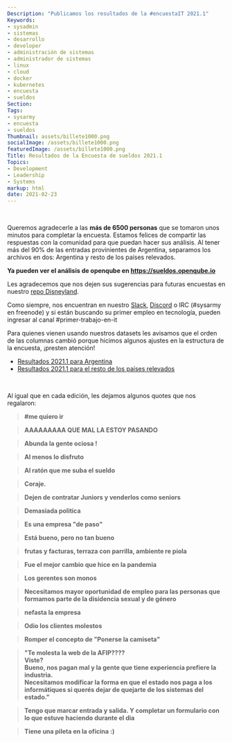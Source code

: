 ```yaml
---
Description: "Publicamos los resultados de la #encuestaIT 2021.1"
Keywords:
- sysadmin 
- sistemas
- desarrollo
- developer
- administración de sistemas
- administrador de sistemas
- linux
- cloud
- docker
- kubernetes
- encuesta
- sueldos
Section: 
Tags:
- sysarmy
- encuesta
- sueldos
Thumbnail: assets/billete1000.png
socialImage: /assets/billete1000.png
featuredImage: /assets/billete1000.png
Title: Resultados de la Encuesta de sueldos 2021.1
Topics:
- Development
- Leadership
- Systems
markup: html
date: 2021-02-23
---
```

<p>&nbsp;</p></b></blockquote>
</b></blockquote>
<p>Queremos agradecerle a las <strong>más de 6500 personas</strong> que se tomaron unos minutos para completar la encuesta. Estamos felices de compartir las respuestas con la comunidad para que puedan hacer sus análisis. Al tener más del 90% de las entradas provinientes de Argentina, separamos los archivos en dos: Argentina y resto de los países relevados.</p></b></blockquote>
</b></blockquote>
<p><strong>Ya pueden ver el análisis de openqube en <a href="https://sueldos.openqube.io">https://sueldos.openqube.io</a></strong></p></b></blockquote>
</b></blockquote>
<p>Les agradecemos que nos dejen sus sugerencias para futuras encuestas en nuestro <a href="https://github.com/sysarmy/disneyland/issues">repo Disneyland</a>.</p></b></blockquote>
</b></blockquote>
<p>Como siempre, nos encuentran en nuestro <a href="https://sysar.my/slack">Slack</a>, <a href="https://sysar.my/discord">Discord</a> o IRC (#sysarmy en freenode) y si están buscando su primer empleo en tecnología, pueden ingresar al canal #primer-trabajo-en-it</p></b></blockquote>
</b></blockquote>
<p>Para quienes vienen usando nuestros datasets les avisamos que el orden de las columnas cambió porque hicimos algunos ajustes en la estructura de la encuesta, ¡presten atención!</p></b></blockquote>
</b></blockquote>
</b></blockquote>
<ul></b></blockquote>
  <li><a href="https://sysar.my/sueldos2021arg">Resultados 2021.1 para Argentina</a></li></b></blockquote>
  <li><a href="https://sysar.my/sueldos2021la">Resultados 2021.1 para el resto de los países relevados</a></li></b></blockquote>
</ul></b></blockquote>
<p>&nbsp;</p></b></blockquote>
Al igual que en cada edición, les dejamos algunos quotes que nos regalaron:</b></blockquote>
<blockquote><b>#me quiero ir</b></blockquote>
<blockquote><b>AAAAAAAAA QUE MAL LA ESTOY PASANDO</b></blockquote>
<blockquote><b>Abunda la gente ociosa !</b></blockquote>
<blockquote><b>Al menos lo disfruto</b></blockquote>
<blockquote><b>Al ratón que me suba el sueldo</b></blockquote>
<blockquote><b>Coraje.</b></blockquote>
<blockquote><b>Dejen de contratar Juniors y venderlos como seniors</b></blockquote>
<blockquote><b>Demasiada politica</b></blockquote>
<blockquote><b>Es una empresa "de paso"</b></blockquote>
<blockquote><b>Está bueno, pero no tan bueno</b></blockquote>
<blockquote><b>frutas y facturas, terraza con parrilla, ambiente re piola</b></blockquote>
<blockquote><b>Fue el mejor cambio que hice en la pandemia</b></blockquote>
<blockquote><b>Los gerentes son monos</b></blockquote>
<blockquote><b>Necesitamos mayor oportunidad de empleo para las personas que formamos parte de la disidencia sexual y de género</b></blockquote>
<blockquote><b>nefasta la empresa</b></blockquote>
<blockquote><b>Odio los clientes molestos</b></blockquote>
<blockquote><b>Romper el concepto de "Ponerse la camiseta"</b></blockquote>
<blockquote><b>"Te molesta la web de la AFIP????<br />
Viste?<br />
Bueno, nos pagan mal y la gente que tiene experiencia prefiere la industria.<br />
Necesitamos modificar la forma en que el estado nos paga a los informátiques si querés dejar de quejarte de los sistemas del estado."</b></blockquote>
<blockquote><b>Tengo que marcar entrada y salida. Y completar un formulario con lo que estuve haciendo durante el dia</b></blockquote>
<blockquote><b>Tiene una pileta en la oficina :)</b></blockquote>
